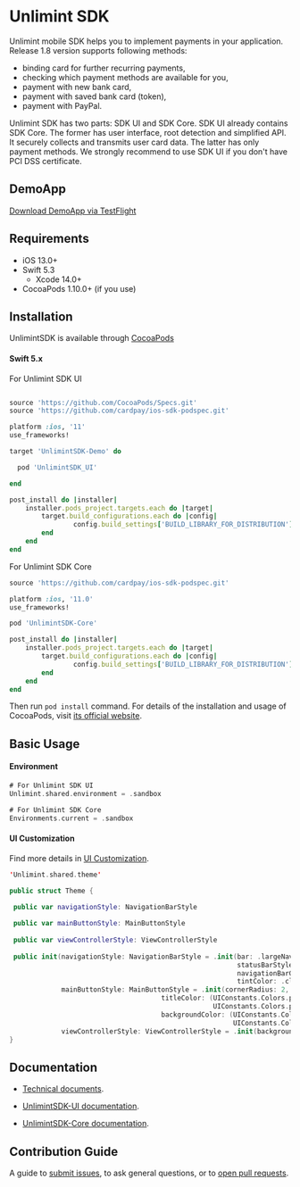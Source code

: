 Unlimint SDK
========

Unlimint mobile SDK helps you to implement payments in your application. Release 1.8 version supports following methods:
- binding card for further recurring payments,
- checking which payment methods are available for you,
- payment with new bank card,
- payment with saved bank card (token),
- payment with PayPal.

Unlimint SDK has two parts: SDK UI and SDK Core.
SDK UI already contains SDK Core. The former has user interface, root detection and simplified API. It securely collects and transmits user card data. The latter has only payment methods.
We strongly recommend to use SDK UI if you don't have PCI DSS certificate.

## DemoApp

[Download DemoApp via TestFlight](https://testflight.apple.com/join/1hfthfjp)

## Requirements

- iOS 13.0+
- Swift 5.3
  - Xcode 14.0+
- CocoaPods 1.10.0+ (if you use)

## Installation

UnlimintSDK is available through [CocoaPods](https://cocoapods.org)

#### Swift 5.x

For Unlimint SDK UI
```ruby

source 'https://github.com/CocoaPods/Specs.git'
source 'https://github.com/cardpay/ios-sdk-podspec.git'

platform :ios, '11'
use_frameworks!

target 'UnlimintSDK-Demo' do

  pod 'UnlimintSDK_UI'

end

post_install do |installer|
    installer.pods_project.targets.each do |target|
        target.build_configurations.each do |config|
                config.build_settings['BUILD_LIBRARY_FOR_DISTRIBUTION'] = 'YES'
        end
    end
end

```

For Unlimint SDK Core
```ruby
source 'https://github.com/cardpay/ios-sdk-podspec.git'

platform :ios, '11.0'
use_frameworks!

pod 'UnlimintSDK-Core'

post_install do |installer|
    installer.pods_project.targets.each do |target|
        target.build_configurations.each do |config|
                config.build_settings['BUILD_LIBRARY_FOR_DISTRIBUTION'] = 'YES'
        end
    end
end

```

Then run `pod install` command. For details of the installation and usage of CocoaPods, visit [its official website](https://cocoapods.org).

## Basic Usage

#### Environment

```Swift
# For Unlimint SDK UI
Unlimint.shared.environment = .sandbox

# For Unlimint SDK Core
Environments.current = .sandbox

```

#### UI Customization

Find more details in [UI Customization](https://github.com/cardpay/ios-sdk-demo/wiki/SDK-UI-Customization).

```Swift
'Unlimint.shared.theme'

public struct Theme {

 public var navigationStyle: NavigationBarStyle
 
 public var mainButtonStyle: MainButtonStyle
 
 public var viewControllerStyle: ViewControllerStyle
 
 public init(navigationStyle: NavigationBarStyle = .init(bar: .largeNavBar,
                                                         statusBarStyle: .default,
                                                         navigationBarColor: .transparentDark,
                                                         tintColor: .clear), 
             mainButtonStyle: MainButtonStyle = .init(cornerRadius: 2,
                                      titleColor: (UIConstants.Colors.primaryBlack,
                                                   UIConstants.Colors.primaryGray),
                                      backgroundColor: (UIConstants.Colors.primaryGreen,
                                                        UIConstants.Colors.primaryWhite)),
             viewControllerStyle: ViewControllerStyle = .init(backgroundColor: .white))
}
```

## Documentation

- [Technical documents](https://github.com/cardpay/ios-sdk-demo/wiki).

- [UnlimintSDK-UI documentation](<./Code Documentation/UnlimintSDK-UI/Home.md>).
- [UnlimintSDK-Core documentation](<./Code Documentation/UnlimintSDK-Core/Home.md>).

## Contribution Guide

A guide to [submit issues](https://github.com/cardpay/ios-sdk-demo/issues), to ask general questions, or to [open pull requests](https://github.com/cardpay/ios-sdk-demo/pulls).
